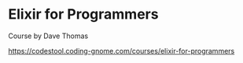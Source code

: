 # Elixir for Programmers

Course by Dave Thomas

https://codestool.coding-gnome.com/courses/elixir-for-programmers

